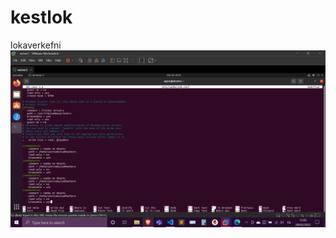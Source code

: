 # kestlok
lokaverkefni
![mind](https://github.com/gitmaus1/kestlok/blob/main/Screenshots/Screenshot%20(1).png)
